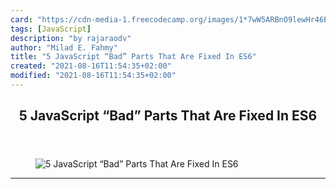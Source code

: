 ```yaml
---
card: "https://cdn-media-1.freecodecamp.org/images/1*7wW5ARBnO9lewHr46Eff9A.jpeg"
tags: [JavaScript]
description: "by rajaraodv"
author: "Milad E. Fahmy"
title: "5 JavaScript “Bad” Parts That Are Fixed In ES6"
created: "2021-08-16T11:54:35+02:00"
modified: "2021-08-16T11:54:35+02:00"
---
```

<div class="site-wrapper">
<main id="site-main" class="site-main outer">
<div class="inner">
<article class="post-full post tag-javascript tag-es6 tag-programming tag-web-development tag-technology ">
<header class="post-full-header">
<h1 class="post-full-title">5 JavaScript “Bad” Parts That Are Fixed In ES6</h1>
</header>
<figure class="post-full-image">
<picture>
<source media="(max-width: 700px)" sizes="1px" srcset="data:image/gif;base64,R0lGODlhAQABAIAAAAAAAP///yH5BAEAAAAALAAAAAABAAEAAAIBRAA7 1w">
<source media="(min-width: 701px)" sizes="(max-width: 800px) 400px,
(max-width: 1170px) 700px,
1400px" srcset="https://cdn-media-1.freecodecamp.org/images/1*7wW5ARBnO9lewHr46Eff9A.jpeg 300w,
https://cdn-media-1.freecodecamp.org/images/1*7wW5ARBnO9lewHr46Eff9A.jpeg 600w,
https://cdn-media-1.freecodecamp.org/images/1*7wW5ARBnO9lewHr46Eff9A.jpeg 1000w,
https://cdn-media-1.freecodecamp.org/images/1*7wW5ARBnO9lewHr46Eff9A.jpeg 2000w">
<img onerror="this.style.display='none'" src="https://cdn-media-1.freecodecamp.org/images/1*7wW5ARBnO9lewHr46Eff9A.jpeg" alt="5 JavaScript “Bad” Parts That Are Fixed In ES6">
</picture>
</figure>
<section class="post-full-content">
<div class="post-content medium-migrated-article">
</div>
<hr>
</section>
</article>
</div>
</main>
</div>
<!-- Google Tag Manager (noscript) -->
<!-- End Google Tag Manager (noscript) -->
